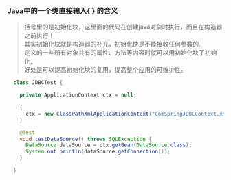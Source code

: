 ### Java中的一个类直接输入{ } 的含义
  > 括号里的是初始化块，这里面的代码在创建java对象时执行，而且在构造器之前执行！<br>
    其实初始化块就是构造器的补充，初始化快是不能接收任何参数的.<br>
    定义的一些所有对象共有的属性、方法等内容时就可以用初始化块了初始化,<br>
    好处是可以提高初始化块的复用，提高整个应用的可维护性。
  
  ```java
    class JDBCTest {

      private ApplicationContext ctx = null;

      {
        ctx = new ClassPathXmlApplicationContext("ComSpringJDBCContext.xml");
      }

      @Test
      void testDataSource() throws SQLException {
        DataSource dataSource = ctx.getBean(DataSource.class);
        System.out.println(dataSource.getConnection());
      }

    }
  ```
